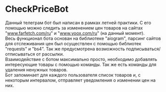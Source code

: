 # CheckPriceBot
Данный телеграм бот был написан в рамках летней практики. С его помощью можно следить за изменением цен товаров на сайтах "www.farfetch.com/ru" и "www.yoox.com/ru" (на данный момент).  
Весь функционал бота основан на библиотеке "aiogram", парсинг сайтов для отслеживания цен был осуществлен с помощью библиотек "requests" и "bs4". Так же предусмотрена возможность подписываться/отписываться от рассылки.  
Взаимодействие с ботом максимально просто, необходимо добавлять интересующие товары с помощью команды. Так же есть команды для удаления ненужных товаров.  
Бот запоминает для каждого пользователя список товаров и, с некоторым интервалом, отправляет уведомления о изменении цен на них.
